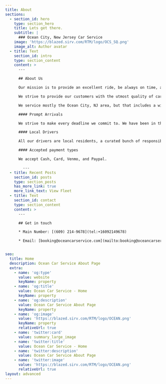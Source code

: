 ```yaml
---
title: About
sections:
  - section_id: hero
    type: section_hero
    title: Lets get there.
    subtitle: |
      ### Ocean City, New Jersey Car Service
    image: 'https://blazed.sirv.com/RTM/logo/OCS_SQ.png'
    image_alt: Author avatar
  - title: Text
    section_id: intro
    type: section_content
    content: >
      ---

      ## About Us

      Our mission is to provide an excellent ride, be always on time, and never miss a deadline.

      We strive to provide our customers with the utmost quality of car service.

      We service mostly the Ocean City, NJ area, but that includes a wide radius of most of the Atlantic County region, as well as the Ocean County region. However, we do specialize in airport and city trips, going to mostly New York and Philadelphia.

      #### Prompt Arrivals

      We strive to make every deadline we commit to. We have been in this business a long time, and we do not make commitments we can't keep.

      #### Local Drivers

      All our drivers are local residents, a curated bunch of responsible individuals. We have made many friends in this industry over the years, and we would love to get to know you as well.

      #### Accepted payment types

      We accept Cash, Card, Venmo, and Paypal.

        ---
  - title: Recent Posts
    section_id: posts
    type: section_posts
    has_more_link: true
    more_link_text: View Fleet
  - title: Text
    section_id: contact
    type: section_content
    content: >
      ---

      ## Get in touch

      * Main Number: [(609) 214-9678](tel:+16092149678)

      * Email: [booking@oceancarservice.com](mailto:booking@oceancarservice.com)


seo:
  title: Home
  description: Ocean Car Service About Page
  extra:
    - name: 'og:type'
      value: website
      keyName: property
    - name: 'og:title'
      value: Ocean Car Service - Home
      keyName: property
    - name: 'og:description'
      value: Ocean Car Service About Page
      keyName: property
    - name: 'og:image'
      value: 'https://blazed.sirv.com/RTM/logo/OCEAN.png'
      keyName: property
      relativeUrl: true
    - name: 'twitter:card'
      value: summary_large_image
    - name: 'twitter:title'
      value: Ocean Car Service - Home
    - name: 'twitter:description'
      value: Ocean Car Service About Page
    - name: 'twitter:image'
      value: 'https://blazed.sirv.com/RTM/logo/OCEAN.png'
      relativeUrl: true
layout: advanced
---
```

